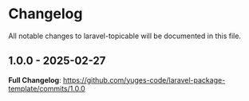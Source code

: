# Changelog

All notable changes to laravel-topicable will be documented in this file.

## 1.0.0 - 2025-02-27

**Full Changelog**: https://github.com/yuges-code/laravel-package-template/commits/1.0.0
